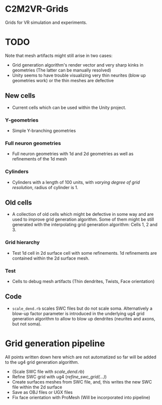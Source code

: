 # C2M2VR-Grids 
Grids for VR simulation and experiments.

# TODO
Note that mesh artifacts might still arise in two cases:
- Grid generation algorithm's render vector and very sharp kinks in geometries (The latter can be manually resolved)
- Unity seems to have trouble visualizing very thin neurites (blow up geometries work) or the thin meshes are defective

## New cells
- Current cells which can be used within the Unity project.

### Y-geometries
- Simple Y-branching geometries

### Full neuron geometries
- Full neuron geometries with 1d and 2d geometries as well as refinements of the 1d mesh

### Cylinders
- Cylinders with a length of 100 units, with *varying degree of grid resolution*, radius of cylinder is 1.

## Old cells
- A collection of old cells which might be defective in some way and are used to improve grid generation algorithm.
Some of them might be still generated with the interpolating grid generation algorithm: Cells 1, 2 and 3.

### Grid hierarchy
- Test 1d cell in 2d surface cell with some refinements. 1d refinements are contained within the 2d surface mesh.

### Test
- Cells to debug mesh artifacts (Thin dendrites, Twists, Face orientation)

## Code
- `scale_dend.rb` scales SWC files but do not scale soma. Alternatively a blow-up factor parameter is introduced in the
underlying ug4 grid generation algorithm to allow to blow up dendrites (neurites and axons, but not soma).

# Grid generation pipeline 
All points written down here which are not automatized so far will be added to the ug4 grid generation algorithm.
- (Scale SWC file with *scale_dend.rb*)
- Refine SWC grid with ug4 (*refine_swc_grid(...)*)
- Create surfaces meshes from SWC file, and, this writes the new SWC file within the 2d surface
- Save as OBJ files or UGX files
- Fix face orientation with ProMesh (Will be incorporated into pipeline)
